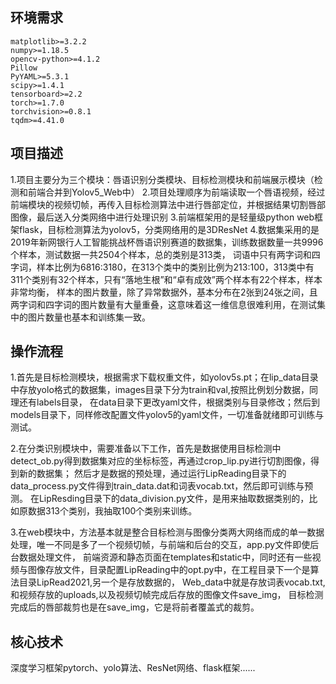 ## 环境需求
```
matplotlib>=3.2.2
numpy>=1.18.5
opencv-python>=4.1.2
Pillow
PyYAML>=5.3.1
scipy>=1.4.1
tensorboard>=2.2
torch>=1.7.0
torchvision>=0.8.1
tqdm>=4.41.0
```

## 项目描述

1.项目主要分为三个模块：唇语识别分类模块、目标检测模块和前端展示模块（检测和前端合并到Yolov5_Web中）
2.项目处理顺序为前端读取一个唇语视频，经过前端模块的视频切帧，再传入目标检测算法中进行唇部定位，并根据结果切割唇部图像，最后送入分类网络中进行处理识别
3.前端框架用的是轻量级python web框架flask，目标检测算法为yolov5，分类网络用的是3DResNet
4.数据集采用的是2019年新网银行人工智能挑战杯唇语识别赛道的数据集，训练数据数量一共9996个样本，测试数据一共2504个样本，总的类别是313类，
词语中只有两字词和四字词，样本比例为6816:3180，在313个类中的类别比例为213:100，313类中有311个类别有32个样本，只有“落地生根”和“卓有成效”两个样本有22个样本，样本非常均衡，
样本的图片数量，除了异常数据外，基本分布在2张到24张之间，且两字词和四字词的图片数量有大量重叠，这意味着这一维信息很难利用，在测试集中的图片数量也基本和训练集一致。


## 操作流程

1.首先是目标检测模块，根据需求下载权重文件，如yolov5s.pt；在lip_data目录中存放yolo格式的数据集，images目录下分为train和val,按照比例划分数据，同理还有labels目录，
在data目录下更改yaml文件，根据类别与目录修改；然后到models目录下，同样修改配置文件yolov5的yaml文件，一切准备就绪即可训练与测试。

2.在分类识别模块中，需要准备以下工作，首先是数据使用目标检测中detect_ob.py得到数据集对应的坐标标签，再通过crop_lip.py进行切割图像，得到新的数据集；
然后才是数据的预处理，通过运行LipReading目录下的data_process.py文件得到train_data.dat和词表vocab.txt，然后即可训练与预测。
在LipResding目录下的data_division.py文件，是用来抽取数据类别的，比如原数据313个类别，我抽取100个类别来训练。

3.在web模块中，方法基本就是整合目标检测与图像分类两大网络而成的单一数据处理，唯一不同是多了一个视频切帧，与前端和后台的交互，app.py文件即使后台数据处理文件，
前端资源和静态页面在templates和static中，同时还有一些视频与图像存放文件，目录配置LipReading中的opt.py中，在工程目录下一个是算法目录LipRead2021,另一个是存放数据的，
Web_data中就是存放词表vocab.txt,和视频存放的uploads,以及视频切帧完成后存放的图像文件save_img，
目标检测完成后的唇部裁剪也是在save_img，它是将前者覆盖式的裁剪。


## 核心技术
深度学习框架pytorch、yolo算法、ResNet网络、flask框架......





